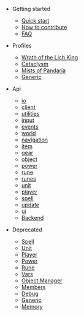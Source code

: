 - Getting started

  - [Quick start](getting-started/quickstart.md)
  - [How to contribute](getting-started/how-to-contribute.md)
  - [FAQ](getting-started/faq.md)

- Profiles

  - [Wrath of the Lich King](profiles/wotlk.md)
  - [Cataclysm](profiles/cataclysm.md)
  - [Mists of Pandaria](profiles/mop.md)
  - [Generic](profiles/generic.md)

- Api

  - [io](api/v3/io.md)
  - [client](api/v3/client.md)
  - [utilities](api/v3/utilities.md)
  - [input](api/v3/input.md)
  - [events](api/v3/item.md)
  - [world](api/v3/world.md)
  - [navigation](api/v3/navigation.md)
  - [item](api/v3/item.md)
  - [gear](api/v3/gear.md)
  - [object](api/v3/object.md)
  - [power](api/v3/power.md)
  - [rune](api/v3/rune.md)
  - [runes](api/v3/runes.md)
  - [unit](api/v3/unit.md)
  - [player](api/v3/player.md)
  - [spell](api/v3/item.md)
  - [update](api/v3/update.md)
  - [ui](api/v3/ui.md)
  - [Backend](api/v3/backend.md)

- Deprecated

  - [Spell](api/deprecated/spell.md)
  - [Unit](api/deprecated/unit.md)
  - [Player](api/deprecated/player.md)
  - [Power](api/deprecated/power.md)
  - [Rune](api/deprecated/rune.md)
  - [Vars](api/deprecated/vars.md)
  - [Object Manager](api/deprecated/object-manager.md)
  - [Members](api/deprecated/members.md)
  - [Debug](api/deprecated/debug.md)
  - [Generic](api/deprecated/generic.md)
  - [Memory](api/deprecated/memory.md)
